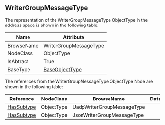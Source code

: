 <!-- objecttype -->
## WriterGroupMessageType
The representation of the WriterGroupMessageType ObjectType in the address space is shown in the following table:  

|Name|Attribute|
|---|---|
|BrowseName|WriterGroupMessageType|
|NodeClass|ObjectType|
|IsAbtract|True|
|BaseType|[BaseObjectType](../../../Part5/ObjectTypes/BaseObjectType/readme.md)|

The references from the WriterGroupMessageType ObjectType Node are shown in the following table:  

|Reference|NodeClass|BrowseName|DataType|TypeDefinition|ModellingRule|
|---|---|---|---|---|---|
|[HasSubtype](../../../Part3/ReferenceTypes/HasSubtype/readme.md)|ObjectType|UadpWriterGroupMessageType||||
|[HasSubtype](../../../Part3/ReferenceTypes/HasSubtype/readme.md)|ObjectType|JsonWriterGroupMessageType||||

